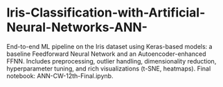 # Iris-Classification-with-Artificial-Neural-Networks-ANN-
End-to-end ML pipeline on the Iris dataset using Keras-based models: a baseline Feedforward Neural Network and an Autoencoder-enhanced FFNN. Includes preprocessing, outlier handling, dimensionality reduction, hyperparameter tuning, and rich visualizations (t-SNE, heatmaps). Final notebook: ANN-CW-12th-Final.ipynb.
